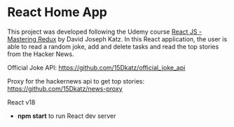 # React Home App

This project was developed following the Udemy course [React JS - Mastering Redux](https://www.udemy.com/course/react-js-mastering-redux/) by David Joseph Katz. In this React application, the user is able to read a random joke, add and delete tasks and read the top stories from the Hacker News. 

Official Joke API:
https://github.com/15Dkatz/official_joke_api

Proxy for the hackernews api to get top stories:
https://github.com/15Dkatz/news-proxy


React v18


* __npm start__ to run React dev server
